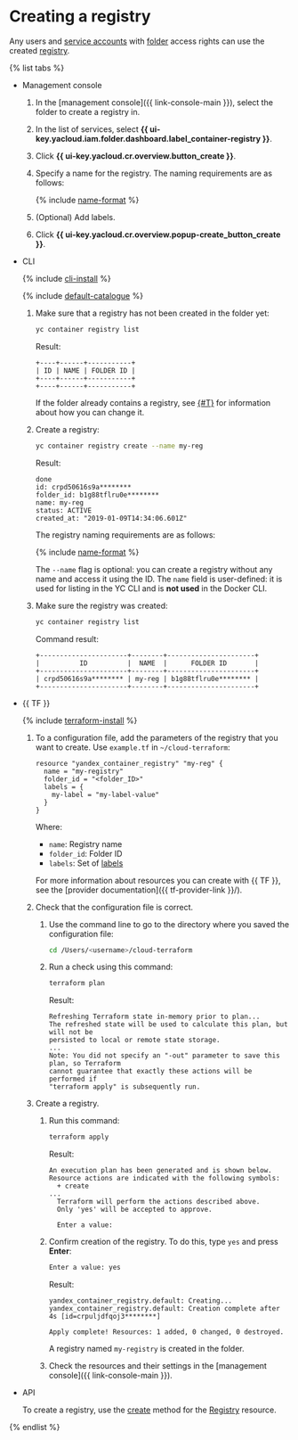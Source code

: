 # Creating a registry

Any users and [service accounts](../../../iam/concepts/users/service-accounts.md) with [folder](../../../resource-manager/concepts/resources-hierarchy.md#folder) access rights can use the created [registry](../../concepts/registry.md).

{% list tabs %}

- Management console

   1. In the [management console]({{ link-console-main }}), select the folder to create a registry in.
   1. In the list of services, select **{{ ui-key.yacloud.iam.folder.dashboard.label_container-registry }}**.
   1. Click **{{ ui-key.yacloud.cr.overview.button_create }}**.
   1. Specify a name for the registry. The naming requirements are as follows:

      {% include [name-format](../../../_includes/name-format.md) %}

   1. (Optional) Add labels.
   1. Click **{{ ui-key.yacloud.cr.overview.popup-create_button_create }}**.

- CLI

   {% include [cli-install](../../../_includes/cli-install.md) %}

   {% include [default-catalogue](../../../_includes/default-catalogue.md) %}

   1. Make sure that a registry has not been created in the folder yet:

      ```bash
      yc container registry list
      ```

      Result:

      ```text
      +----+------+-----------+
      | ID | NAME | FOLDER ID |
      +----+------+-----------+
      +----+------+-----------+
      ```

      If the folder already contains a registry, see [{#T}](registry-update.md) for information about how you can change it.
   1. Create a registry:

      ```bash
      yc container registry create --name my-reg
      ```

      Result:

      ```text
      done
      id: crpd50616s9a********
      folder_id: b1g88tflru0e********
      name: my-reg
      status: ACTIVE
      created_at: "2019-01-09T14:34:06.601Z"
      ```

      The registry naming requirements are as follows:

      {% include [name-format](../../../_includes/name-format.md) %}

      The `--name` flag is optional: you can create a registry without any name and access it using the ID. The `name` field is user-defined: it is used for listing in the YC CLI and is **not used** in the Docker CLI.
   1. Make sure the registry was created:

      ```bash
      yc container registry list
      ```

      Command result:

      ```text
      +----------------------+--------+----------------------+
      |          ID          |  NAME  |      FOLDER ID       |
      +----------------------+--------+----------------------+
      | crpd50616s9a******** | my-reg | b1g88tflru0e******** |
      +----------------------+--------+----------------------+
      ```

- {{ TF }}

   {% include [terraform-install](../../../_includes/terraform-install.md) %}
   1. To a configuration file, add the parameters of the registry that you want to create. Use `example.tf` in `~/cloud-terraform`:

      ```hcl
      resource "yandex_container_registry" "my-reg" {
        name = "my-registry"
        folder_id = "<folder_ID>"
        labels = {
          my-label = "my-label-value"
        }
      }
      ```

      Where:
      * `name`: Registry name
      * `folder_id`: Folder ID
      * `labels`: Set of [labels](../../../resource-manager/concepts/labels.md)

      For more information about resources you can create with {{ TF }}, see the [provider documentation]({{ tf-provider-link }}/).
   1. Check that the configuration file is correct.
      1. Use the command line to go to the directory where you saved the configuration file:

         ```bash
         cd /Users/<username>/cloud-terraform
         ```

      1. Run a check using this command:

         ```bash
         terraform plan
         ```

         Result:

         ```text
         Refreshing Terraform state in-memory prior to plan...
         The refreshed state will be used to calculate this plan, but will not be
         persisted to local or remote state storage.
         ...
         Note: You did not specify an "-out" parameter to save this plan, so Terraform
         cannot guarantee that exactly these actions will be performed if
         "terraform apply" is subsequently run.
         ```

   1. Create a registry.
      1. Run this command:

         ```bash
         terraform apply
         ```

         Result:

         ```text
         An execution plan has been generated and is shown below.
         Resource actions are indicated with the following symbols:
           + create
         ...
           Terraform will perform the actions described above.
           Only 'yes' will be accepted to approve.

           Enter a value:
         ```

      1. Confirm creation of the registry. To do this, type `yes` and press **Enter**:

         ```bash
         Enter a value: yes
         ```

         Result:

         ```text
         yandex_container_registry.default: Creating...
         yandex_container_registry.default: Creation complete after 4s [id=crpuljdfqoj3********]

         Apply complete! Resources: 1 added, 0 changed, 0 destroyed.
         ```

         A registry named `my-registry` is created in the folder.
      1. Check the resources and their settings in the [management console]({{ link-console-main }}).

- API

   To create a registry, use the [create](../../api-ref/Registry/create.md) method for the [Registry](../../api-ref/Registry/) resource.

{% endlist %}